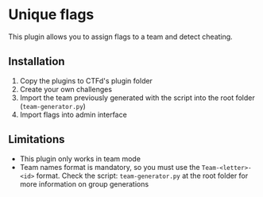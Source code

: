 # Unique flags

This plugin allows you to assign flags to a team and detect cheating.

## Installation

1. Copy the plugins to CTFd's plugin folder
2. Create your own challenges
3. Import the team previously generated with the script into the root folder (`team-generator.py`)
4. Import flags into admin interface


## Limitations

- This plugin only works in team mode
- Team names format is mandatory, so you must use the `Team-<letter>-<id>` format. Check the script: `team-generator.py` at the root folder for more information on group generations